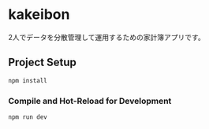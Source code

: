 # kakeibon

2人でデータを分散管理して運用するための家計簿アプリです。


## Project Setup

```sh
npm install
```

### Compile and Hot-Reload for Development

```sh
npm run dev
```

